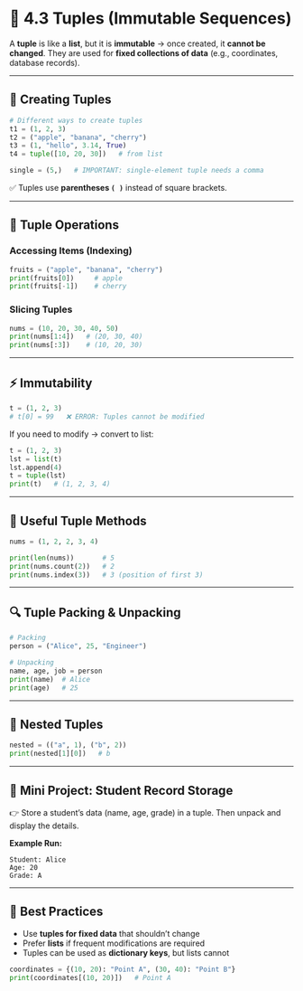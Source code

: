 # 🎯 4.3 Tuples (Immutable Sequences)

A **tuple** is like a **list**, but it is **immutable** → once created, it **cannot be changed**.
They are used for **fixed collections of data** (e.g., coordinates, database records).

---

## 📝 Creating Tuples

```python
# Different ways to create tuples
t1 = (1, 2, 3)
t2 = ("apple", "banana", "cherry")
t3 = (1, "hello", 3.14, True)
t4 = tuple([10, 20, 30])   # from list

single = (5,)   # IMPORTANT: single-element tuple needs a comma
```

✅ Tuples use **parentheses `( )`** instead of square brackets.

---

## 🔄 Tuple Operations

### Accessing Items (Indexing)

```python
fruits = ("apple", "banana", "cherry")
print(fruits[0])     # apple
print(fruits[-1])    # cherry
```

### Slicing Tuples

```python
nums = (10, 20, 30, 40, 50)
print(nums[1:4])   # (20, 30, 40)
print(nums[:3])    # (10, 20, 30)
```

---

## ⚡ Immutability

```python
t = (1, 2, 3)
# t[0] = 99   ❌ ERROR: Tuples cannot be modified
```

If you need to modify → convert to list:

```python
t = (1, 2, 3)
lst = list(t)
lst.append(4)
t = tuple(lst)
print(t)   # (1, 2, 3, 4)
```

---

## 🔧 Useful Tuple Methods

```python
nums = (1, 2, 2, 3, 4)

print(len(nums))       # 5
print(nums.count(2))   # 2
print(nums.index(3))   # 3 (position of first 3)
```

---

## 🔍 Tuple Packing & Unpacking

```python
# Packing
person = ("Alice", 25, "Engineer")

# Unpacking
name, age, job = person
print(name)  # Alice
print(age)   # 25
```

---

## 🧪 Nested Tuples

```python
nested = (("a", 1), ("b", 2))
print(nested[1][0])   # b
```

---

## 🎯 Mini Project: Student Record Storage

👉 Store a student’s data (name, age, grade) in a tuple.
Then unpack and display the details.

**Example Run:**

```text
Student: Alice
Age: 20
Grade: A
```

---

## 🧠 Best Practices

* Use **tuples for fixed data** that shouldn’t change
* Prefer **lists** if frequent modifications are required
* Tuples can be used as **dictionary keys**, but lists cannot

```python
coordinates = {(10, 20): "Point A", (30, 40): "Point B"}
print(coordinates[(10, 20)])   # Point A
```
